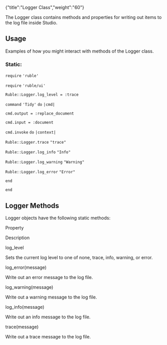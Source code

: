{"title":"Logger Class","weight":"60"}

The Logger class contains methods and properties for writing out items to the log file inside Studio.

## Usage

Examples of how you might interact with methods of the Logger class.

### Static:

`require` `'ruble'`

`require` `'ruble/ui'`

`Ruble::Logger.log_level = :trace`

`command` `'Tidy'`  `do` `|cmd|`

`cmd.output = :replace_document`

`cmd.input = :document`

`cmd.invoke` `do` `|context|`

`Ruble::Logger.trace` `"trace"`

`Ruble::Logger.log_info` `"Info"`

`Ruble::Logger.log_warning` `"Warning"`

`Ruble::Logger.log_error` `"Error"`

`end`

`end`

## Logger Methods

Logger objects have the following static methods:

Property

Description

log\_level

Sets the current log level to one of none, trace, info, warning, or error.

log\_error(message)

Write out an error message to the log file.

log\_warning(message)

Write out a warning message to the log file.

log\_info(message)

Write out an info message to the log file.

trace(message)

Write out a trace message to the log file.
